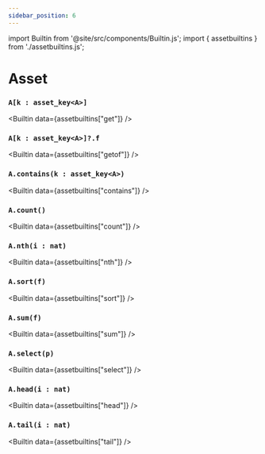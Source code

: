 ```yaml
---
sidebar_position: 6
---
```

import Builtin from '@site/src/components/Builtin.js';
import { assetbuiltins } from './assetbuiltins.js';

# Asset

### `A[k : asset_key<A>]`

<Builtin data={assetbuiltins["get"]} />

### `A[k : asset_key<A>]?.f`

<Builtin data={assetbuiltins["getof"]} />

### `A.contains(k : asset_key<A>)`

<Builtin data={assetbuiltins["contains"]} />

### `A.count()`

<Builtin data={assetbuiltins["count"]} />

### `A.nth(i : nat)`

<Builtin data={assetbuiltins["nth"]} />

### `A.sort(f)`

<Builtin data={assetbuiltins["sort"]} />

### `A.sum(f)`

<Builtin data={assetbuiltins["sum"]} />

### `A.select(p)`

<Builtin data={assetbuiltins["select"]} />

### `A.head(i : nat)`

<Builtin data={assetbuiltins["head"]} />

### `A.tail(i : nat)`

<Builtin data={assetbuiltins["tail"]} />